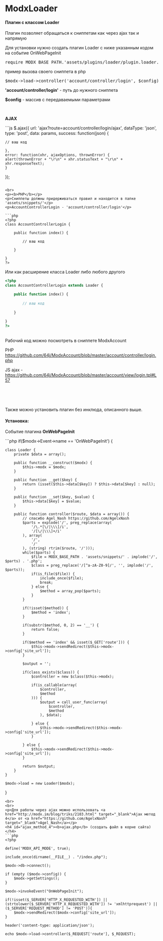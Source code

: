 # ModxLoader

<h4>Плагин с классом Loader</h4>

<p>Плагин позволяет обращаться к сниппетам как через ajax так и напрямую</p>
<p>Для установки нужно создать плагин Loader с ниже указанным кодом на событие OnWebPageInit</p>
<pre>
require MODX_BASE_PATH.'assets/plugins/loader/plugin.loader.php';
</pre>

<p>
пример вызова своего сниппета в php
</p>
<pre>
$modx->load->controller('account/controller/login', $config);
</pre>
<p>
<b>'account/controller/login'</b> - путь до нужного сниппета
</p>
<p>
<p><b>$config</b> - массив с передаваемыми параметрами
</p>

<br>
<p><b>AJAX</b></p>
```js
$.ajax({
    url: 'ajax?route=account/controller/login/ajax',
    dataType: 'json',
    type: 'post',
    data: params,
    success: function(json) {

	// ваш код

    },
    error: function(xhr, ajaxOptions, thrownError) {
	alert(thrownError + "\r\n" + xhr.statusText + "\r\n" + xhr.responseText);
    }
});
```

<br>
<p><b>PHP</b></p>
<p>Сниппеты должны придерживаться правил и находится в папке 'assets/snippets/'</p>
<p>AccountControllerLogin - 'account/controller/login'</p>

```php
<?php
class AccountControllerLogin {

	public function index() {
	
		// ваш код
		
	}
	
}
?>
```
Или как расширение класса Loader либо любого другого
```php
<?php
class AccountControllerLogin extends Loader {

	public function index() {
	
		// ваш код
		
	}
	
}
?>
```
<br>
Рабочий код можно посмотреть в сниппете ModxAccount

PHP https://github.com/64j/ModxAccount/blob/master/account/controller/login.php

JS ajax - https://github.com/64j/ModxAccount/blob/master/account/view/login.tpl#L57

<br>
<br>
<br>
<p>Также можно установить плагин без инклюда, описанного выше. </p>
<h4 id="install_modxLoader">Установка:</h4>
<p>Событие плагина <b>OnWebPageInit</b></p>
```php
<?php
// OnWebPageInit

if($modx->Event->name == 'OnWebPageInit') {

	class Loader {
		private $data = array();

		public function __construct($modx) {
			$this->modx = $modx;
		}

		public function __get($key) {
			return (isset($this->data[$key]) ? $this->data[$key] : null);
		}

		public function __set($key, $value) {
			$this->data[$key] = $value;
		}

		public function controller($route, $data = array()) {
			// спасибо Agel_Nash https://github.com/AgelxNash
			$parts = explode('/', preg_replace(array(
				'/\.*[\/|\\\]/i',
				'/[\/|\\\]+/i'
			), array(
				'/',
				'/'
			), (string) rtrim($route, '/')));
			while($parts) {
				$file = MODX_BASE_PATH . 'assets/snippets/' . implode('/', $parts) . '.php';
				$class = preg_replace('/[^a-zA-Z0-9]/', '', implode('/', $parts));
				if(is_file($file)) {
					include_once($file);
					break;
				} else {
					$method = array_pop($parts);
				}
			}

			if(!isset($method)) {
				$method = 'index';
			}

			if(substr($method, 0, 2) == '__') {
				return false;
			}

			if($method == 'index' && isset($_GET['route'])) {
				$this->modx->sendRedirect($this->modx->config['site_url']);
			}

			$output = '';

			if(class_exists($class)) {
				$controller = new $class($this->modx);

				if(is_callable(array(
					$controller,
					$method
				))) {
					$output = call_user_func(array(
						$controller,
						$method
					), $data);

				} else {
					$this->modx->sendRedirect($this->modx->config['site_url']);
				}

			} else {
				$this->modx->sendRedirect($this->modx->config['site_url']);
			}

			return $output;
		}
	}

	$modx->load = new Loader($modx);
}
```
<br>
<br>
<p>Для работы через ajax можно использовать <a href="http://modx.im/blog/triks/2103.html" target="_blank">Ajax метод 4</a> от <a href="https://github.com/AgelxNash" target="_blank">Agel_Nash</a></p>
<h4 id="ajax_method_4"><b>ajax.php</b> (создать файл в корне сайта)</h4>
```php
<?php

define('MODX_API_MODE', true);

include_once(dirname(__FILE__) . "/index.php");

$modx->db->connect();

if (empty ($modx->config)) {
    $modx->getSettings();
}

$modx->invokeEvent("OnWebPageInit");

if(!isset($_SERVER['HTTP_X_REQUESTED_WITH']) || (strtolower($_SERVER['HTTP_X_REQUESTED_WITH']) != 'xmlhttprequest') || ($_SERVER['REQUEST_METHOD'] != 'POST')){
    $modx->sendRedirect($modx->config['site_url']);
}

header('content-type: application/json');

echo $modx->load->controller($_REQUEST['route'], $_REQUEST);
```
